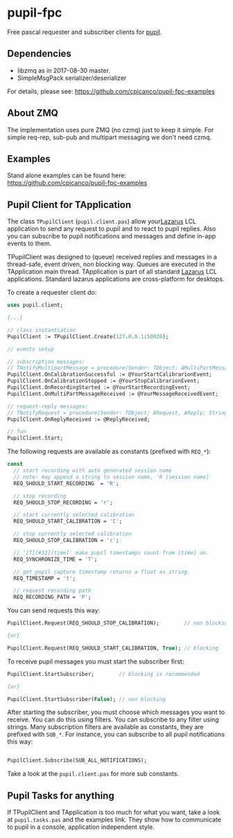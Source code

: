 # pupil-fpc

Free pascal requester and subscriber clients for [pupil](https://github.com/pupil-labs/pupil).

## Dependencies

- libzmq as in 2017-08-30 master.
- SimpleMsgPack serializer/deserializer

For details, please see: https://github.com/cpicanco/pupil-fpc-examples

## About ZMQ

The implementation uses pure ZMQ (no czmq) just to keep it simple. For simple req-rep, sub-pub and multipart messaging we don't need czmq.

## Examples

Stand alone examples can be found here: https://github.com/cpicanco/pupil-fpc-examples

## Pupil Client for TApplication

The class `TPupilClient` (`pupil.client.pas`) allow your[Lazarus](http://lazarus-ide.org/) LCL application to send any request to pupil and to react to pupil replies. Also you can subscribe to pupil notifications and messages and define in-app events to them.

TPupilClient was designed to (queue) received replies and messages in a thread-safe, event driven, non blocking way. Queues are executed in the TApplication main thread. TApplication is part of all standard [Lazarus](http://lazarus-ide.org/) LCL applications. Standard lazarus applications are cross-platform for desktops.

To create a requester client do:

```pascal
uses pupil.client;

{...}

// class instantiation
PupilClient := TPupilClient.Create(127.0.0.1:50020);

// events setup

// subscription messages:
// TNotifyMultipartMessage = procedure(Sender: TObject; AMultiPartMessage : TPupilMessage) of object;
PupilClient.OnCalibrationSuccessful := @YourStartCalibrarionEvent;      
PupilClient.OnCalibrationStopped := @YourStopCalibrarionEvent;
PupilClient.OnRecordingStarted := @YourStartRecordingEvent;
PupilClient.OnMultiPartMessageReceived := @YourMessageReceivedEvent;

// request-reply messages:
// TNotifyRequest = procedure(Sender: TObject; ARequest, AReply: String) of object;
PupilClient.OnReplyReceived := @ReplyReceived;

// fun
PupilClient.Start;
```

The following requests are available as constants (prefixed with `REQ_*`):

```pascal
const
  // start recording with auto generated session name
  // note: may append a string to session name, 'R [session name]'
  REQ_SHOULD_START_RECORDING  = 'R';

  // stop recording
  REQ_SHOULD_STOP_RECORDING = 'r';

  // start currently selected calibration
  REQ_SHOULD_START_CALIBRATION = 'C';

  // stop currently selected calibration
  REQ_SHOULD_STOP_CALIBRATION = 'c';

  // '[T][#32][time]' make pupil timestamps count from [time] on.
  REQ_SYNCHRONIZE_TIME = 'T';

  // get pupil capture timestamp returns a float as string.
  REQ_TIMESTAMP = 't';

  // request recording path
  REQ_RECORDING_PATH = 'P';
```

You can send requests this way:

```pascal
PupilClient.Request(REQ_SHOULD_STOP_CALIBRATION);        // non blocking

{or}

PupilClient.Request(REQ_SHOULD_START_CALIBRATION, True); // blocking
```

To receive pupil messages you must start the subscriber first:

```pascal
PupilClient.StartSubscriber;        // blocking is recommended

{or}

PupilClient.StartSubscriber(False); // non blocking
```

After starting the subscriber, you must choose which messages you want to receive. You can do this using filters. You can subscribe to any filter using strings. Many subscription filters are available as constants, they are prefixed with `SUB_*`. For instance, you can subscribe to all pupil notifications this way:

```pascal

PupilClient.Subscribe(SUB_ALL_NOTIFICATIONS);

```

Take a look at the `pupil.client.pas` for more sub constants.

## Pupil Tasks for anything

If TPupilClient and TApplication is too much for what you want, take a look at `pupil.tasks.pas` and the examples link. They show how to communicate to pupil in a console, application independent style.
